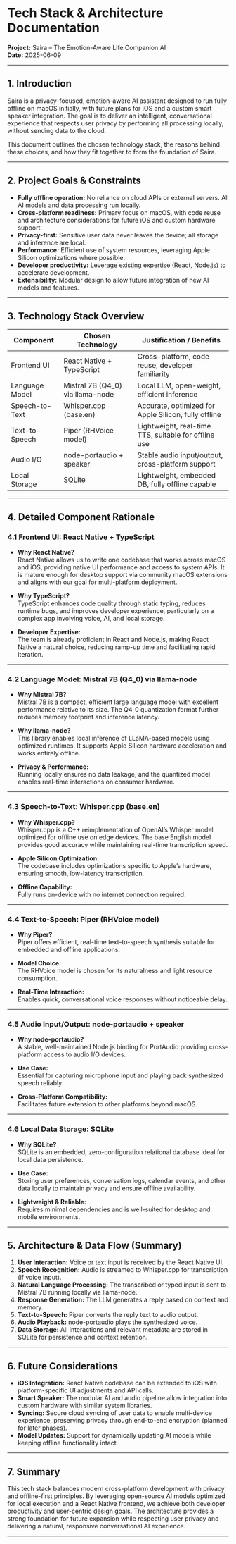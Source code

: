 # Tech Stack & Architecture Documentation  
**Project:** Saira – The Emotion-Aware Life Companion AI  
**Date:** 2025-06-09

---

## 1. Introduction

Saira is a privacy-focused, emotion-aware AI assistant designed to run fully offline on macOS initially, with future plans for iOS and a custom smart speaker integration. The goal is to deliver an intelligent, conversational experience that respects user privacy by performing all processing locally, without sending data to the cloud.

This document outlines the chosen technology stack, the reasons behind these choices, and how they fit together to form the foundation of Saira.

---

## 2. Project Goals & Constraints

- **Fully offline operation:** No reliance on cloud APIs or external servers. All AI models and data processing run locally.  
- **Cross-platform readiness:** Primary focus on macOS, with code reuse and architecture considerations for future iOS and custom hardware support.  
- **Privacy-first:** Sensitive user data never leaves the device; all storage and inference are local.  
- **Performance:** Efficient use of system resources, leveraging Apple Silicon optimizations where possible.  
- **Developer productivity:** Leverage existing expertise (React, Node.js) to accelerate development.  
- **Extensibility:** Modular design to allow future integration of new AI models and features.

---

## 3. Technology Stack Overview

| Component          | Chosen Technology                    | Justification / Benefits                               |
|--------------------|------------------------------------|-------------------------------------------------------|
| Frontend UI        | React Native + TypeScript           | Cross-platform, code reuse, developer familiarity     |
| Language Model     | Mistral 7B (Q4_0) via llama-node   | Local LLM, open-weight, efficient inference           |
| Speech-to-Text     | Whisper.cpp (base.en)               | Accurate, optimized for Apple Silicon, fully offline  |
| Text-to-Speech     | Piper (RHVoice model)               | Lightweight, real-time TTS, suitable for offline use  |
| Audio I/O          | node-portaudio + speaker            | Stable audio input/output, cross-platform support      |
| Local Storage      | SQLite                             | Lightweight, embedded DB, fully offline capable       |

---

## 4. Detailed Component Rationale

### 4.1 Frontend UI: React Native + TypeScript

- **Why React Native?**  
  React Native allows us to write one codebase that works across macOS and iOS, providing native UI performance and access to system APIs. It is mature enough for desktop support via community macOS extensions and aligns with our goal for multi-platform deployment.  

- **Why TypeScript?**  
  TypeScript enhances code quality through static typing, reduces runtime bugs, and improves developer experience, particularly on a complex app involving voice, AI, and local storage.

- **Developer Expertise:**  
  The team is already proficient in React and Node.js, making React Native a natural choice, reducing ramp-up time and facilitating rapid iteration.

---

### 4.2 Language Model: Mistral 7B (Q4_0) via llama-node

- **Why Mistral 7B?**  
  Mistral 7B is a compact, efficient large language model with excellent performance relative to its size. The Q4_0 quantization format further reduces memory footprint and inference latency.  

- **Why llama-node?**  
  This library enables local inference of LLaMA-based models using optimized runtimes. It supports Apple Silicon hardware acceleration and works entirely offline.

- **Privacy & Performance:**  
  Running locally ensures no data leakage, and the quantized model enables real-time interactions on consumer hardware.

---

### 4.3 Speech-to-Text: Whisper.cpp (base.en)

- **Why Whisper.cpp?**  
  Whisper.cpp is a C++ reimplementation of OpenAI’s Whisper model optimized for offline use on edge devices. The base English model provides good accuracy while maintaining real-time transcription speed.

- **Apple Silicon Optimization:**  
  The codebase includes optimizations specific to Apple’s hardware, ensuring smooth, low-latency transcription.

- **Offline Capability:**  
  Fully runs on-device with no internet connection required.

---

### 4.4 Text-to-Speech: Piper (RHVoice model)

- **Why Piper?**  
  Piper offers efficient, real-time text-to-speech synthesis suitable for embedded and offline applications.  

- **Model Choice:**  
  The RHVoice model is chosen for its naturalness and light resource consumption.

- **Real-Time Interaction:**  
  Enables quick, conversational voice responses without noticeable delay.

---

### 4.5 Audio Input/Output: node-portaudio + speaker

- **Why node-portaudio?**  
  A stable, well-maintained Node.js binding for PortAudio providing cross-platform access to audio I/O devices.  

- **Use Case:**  
  Essential for capturing microphone input and playing back synthesized speech reliably.

- **Cross-Platform Compatibility:**  
  Facilitates future extension to other platforms beyond macOS.

---

### 4.6 Local Data Storage: SQLite

- **Why SQLite?**  
  SQLite is an embedded, zero-configuration relational database ideal for local data persistence.  

- **Use Case:**  
  Storing user preferences, conversation logs, calendar events, and other data locally to maintain privacy and ensure offline availability.

- **Lightweight & Reliable:**  
  Requires minimal dependencies and is well-suited for desktop and mobile environments.

---

## 5. Architecture & Data Flow (Summary)

1. **User Interaction:** Voice or text input is received by the React Native UI.  
2. **Speech Recognition:** Audio is streamed to Whisper.cpp for transcription (if voice input).  
3. **Natural Language Processing:** The transcribed or typed input is sent to Mistral 7B running locally via llama-node.  
4. **Response Generation:** The LLM generates a reply based on context and memory.  
5. **Text-to-Speech:** Piper converts the reply text to audio output.  
6. **Audio Playback:** node-portaudio plays the synthesized voice.  
7. **Data Storage:** All interactions and relevant metadata are stored in SQLite for persistence and context retention.

---

## 6. Future Considerations

- **iOS Integration:** React Native codebase can be extended to iOS with platform-specific UI adjustments and API calls.  
- **Smart Speaker:** The modular AI and audio pipeline allow integration into custom hardware with similar system libraries.  
- **Syncing:** Secure cloud syncing of user data to enable multi-device experience, preserving privacy through end-to-end encryption (planned for later phases).  
- **Model Updates:** Support for dynamically updating AI models while keeping offline functionality intact.

---

## 7. Summary

This tech stack balances modern cross-platform development with privacy and offline-first principles. By leveraging open-source AI models optimized for local execution and a React Native frontend, we achieve both developer productivity and user-centric design goals. The architecture provides a strong foundation for future expansion while respecting user privacy and delivering a natural, responsive conversational AI experience.

---

